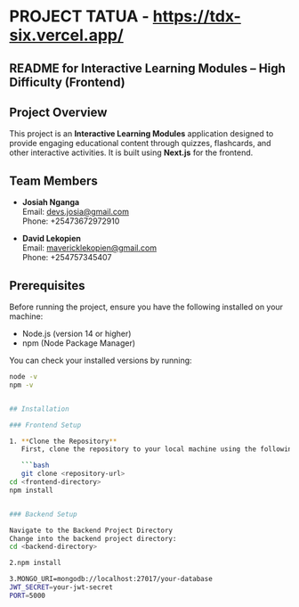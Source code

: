 # PROJECT TATUA - https://tdx-six.vercel.app/
## README for Interactive Learning Modules – High Difficulty (Frontend)

## Project Overview

This project is an **Interactive Learning Modules** application designed to provide engaging educational content through quizzes, flashcards, and other interactive activities. It is built using **Next.js** for the frontend.

## Team Members

- **Josiah Nganga**  
  Email: devs.josia@gmail.com  
  Phone: +25473672972910

- **David Lekopien**  
  Email: mavericklekopien@gmail.com  
  Phone: +254757345407

## Prerequisites

Before running the project, ensure you have the following installed on your machine:

- Node.js (version 14 or higher)
- npm (Node Package Manager)

You can check your installed versions by running:

````bash
node -v
npm -v


## Installation

### Frontend Setup

1. **Clone the Repository**
   First, clone the repository to your local machine using the following command:

   ```bash
   git clone <repository-url>
cd <frontend-directory>
npm install


### Backend Setup

Navigate to the Backend Project Directory
Change into the backend project directory:
cd <backend-directory>

2.npm install

3.MONGO_URI=mongodb://localhost:27017/your-database
JWT_SECRET=your-jwt-secret
PORT=5000

````
